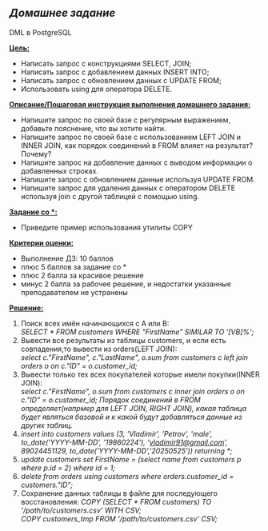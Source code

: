 ## *Домашнее задание*  
DML в PostgreSQL

**<u>Цель:</u>**  
* Написать запрос с конструкциями SELECT, JOIN;  
* Написать запрос с добавлением данных INSERT INTO;  
* Написать запрос с обновлением данных с UPDATE FROM;  
* Использовать using для оператора DELETE.    


**<u>Описание/Пошаговая инструкция выполнения домашнего задания:</u>**  
* Напишите запрос по своей базе с регулярным выражением, добавьте пояснение, что вы хотите найти.  
* Напишите запрос по своей базе с использованием LEFT JOIN и INNER JOIN, как порядок соединений в FROM влияет на результат? Почему?  
* Напишите запрос на добавление данных с выводом информации о добавленных строках.  
* Напишите запрос с обновлением данные используя UPDATE FROM.  
* Напишите запрос для удаления данных с оператором DELETE используя join с другой таблицей с помощью using.  

**<u>Задание со \*:</u>**
* Приведите пример использования утилиты COPY  


**<u>Критерии оценки:</u>**  
* Выполнение ДЗ: 10 баллов  
* плюс 5 баллов за задание со *
* плюс 2 балла за красивое решение  
* минус 2 балла за рабочее решение, и недостатки указанные преподавателем не устранены  

**<u>Решение:</u>**  
1. Поиск всех имён начинающихся с A или B:  
*SELECT * FROM customers WHERE "FirstName" SIMILAR TO '[VB]%';*  
2. Вывести все результаты из таблицы customers, и если есть совпадения,то вывести из orders(LEFT JOIN):    
*select c."FirstName", c."LastName", o.sum from customers c left join orders o on c."ID" = o.customer_id;*
3. Вывести только тех всех покупателей которые имели покупки(INNER JOIN):  
*select c."FirstName", o.sum from customers c inner join orders o on c."ID" = o.customer_id;* 
*Порядок соединений в FROM определяет(напрмер для LEFT JOIN, RIGHT JOIN), какая таблица будет являться базовой и к какой будут добавляться данные из других таблиц.*    
4. *insert into customers values (3, 'Vladimir', 'Petrov', 'male', to_date('YYYY-MM-DD', '19860224'), 'vladimir91@gmail.com', 89024451129, to_date('YYYY-MM-DD','20250525')) returning \*;*  
5. *update customers set FirstName = (select name from customers p where p.id = 2) where id = 1;*  
6. *delete from orders using customers where orders.customer_id = customers."ID";*  
7. Сохранение данных таблицы в файле для последующего восстановления:
   *COPY (SELECT * FROM customers) TO '/path/to/customers.csv' WITH CSV;*  
   *COPY customers_tmp FROM '/path/to/customers.csv' CSV;*  